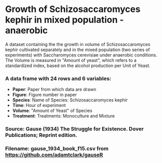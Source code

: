 # Growth of Schizosaccaromyces kephir in mixed population - anaerobic

A dataset containing the the  growth  in  volume  of  Schizosaccaromyces  kephir  cultivated 
separately  and  in  the  mixed  population (two  series  of  experiments) with Saccharomyces cerevisiae under anaerobic conditions.
The Volume is measured in "Amount of yeast", which refers to a standardized index, 
based on the alcohol production per Unit of Yeast.

### A data frame with 24 rows and 6 variables:

- **Paper**: Paper from which data are drawn
- **Figure**: Figure number in paper
- **Species**: Name of Species: Schizosaccaromyces  kephir
- **Time**: Hour of experiment
- **Volume**: "Amount of Yeast" of Species
- **Treatment**: Treatments: Monoculture and Mixture

### Source: Gause (1934) The Struggle for Existence. Dover Publications; Reprint edition.
### Filename: gause_1934_book_f15.csv from https://github.com/adamtclark/gauseR